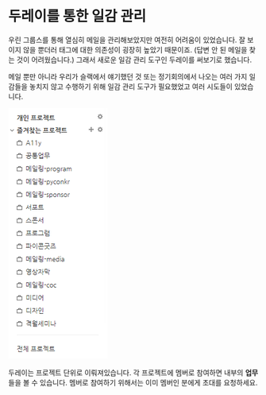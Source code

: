 # 두레이를 통한 일감 관리

우린 그룹스를 통해 열심히 메일을 관리해보았지만 여전히 어려움이 있었습니다. 잘 보이지 않을 뿐더러 태그에 대한 의존성이 굉장히 높았기 때문이죠. (답변 안 된 메일을 찾는 것이 어려웠습니다.) 그래서 새로운 일감 관리 도구인 두레이를 써보기로 했습니다.

메일 뿐만 아니라 우리가 슬랙에서 얘기했던 것 또는 정기회의에서 나오는 여러 가지 일감들을 놓치지 않고 수행하기 위해  일감 관리 도구가 필요했었고 여러 시도들이 있었습니다.

![](images/Dooray-project_list.png)

두레이는 프로젝트 단위로 이뤄져있습니다. 각 프로젝트에 멤버로 참여하면 내부의 **업무**들을 볼 수 있습니다. 멤버로 참여하기 위해서는 이미 멤버인 분에게 초대를 요청하세요.

